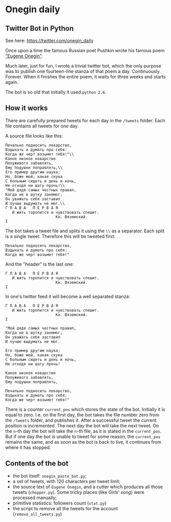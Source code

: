 Onegin daily
============
Twitter Bot in Python
---------------------

See here: https://twitter.com/onegin_daily

Once upon a time the famous Russian poet Pushkin wrote his famous 
poem ["Eugene Onegin"](https://en.wikipedia.org/wiki/Eugene_Onegin).

Much later, just for fun, I wrote a trivial twitter bot,
which the only purpose was to publish one fourteen-line stanza
of that poem a day. Continuously. Forever. When it finishes the
entire poem, it waits for three weeks and starts again.

The bot is so old that initially it used `python 2.6`.

How it works
------------
There are carefully prepared tweets for each day in the `/tweets` 
folder. Each file contains all tweets for one day.

A source file looks like this:

    Печально подносить лекарство,
    Вздыхать и думать про себя:
    Когда же черт возьмет тебя!"\\
    Какое низкое коварство
    Полуживого забавлять,
    Ему подушки поправлять,\\
    Его пример другим наука;
    Но, боже мой, какая скука
    С больным сидеть и день и ночь,
    Не отходя ни шагу прочь!\\
    "Мой дядя самых честных правил,
    Когда не в шутку занемог,
    Он уважать себя заставил
    И лучше выдумать не мог.\\
    Г Л А В А   П Е Р В А Я
       И жить торопится и чувствовать спешит.
                          Кн. Вяземский.
    I

The bot takes a tweet file and splits it using the `\\` as a separator.
Each split is a single tweet. Therefore this will be tweeted first:

    Печально подносить лекарство,
    Вздыхать и думать про себя:
    Когда же черт возьмет тебя!"

And the "header" is the last one:
    
    Г Л А В А   П Е Р В А Я
       И жить торопится и чувствовать спешит.
                          Кн. Вяземский.
    I
    
In one's twitter feed it will become a well separated stanza:

    Г Л А В А   П Е Р В А Я
       И жить торопится и чувствовать спешит.
                          Кн. Вяземский.
    I

    "Мой дядя самых честных правил,
    Когда не в шутку занемог,
    Он уважать себя заставил
    И лучше выдумать не мог.
    
    Его пример другим наука;
    Но, боже мой, какая скука
    С больным сидеть и день и ночь,
    Не отходя ни шагу прочь!
    
    Какое низкое коварство
    Полуживого забавлять,
    Ему подушки поправлять,
    
    Печально подносить лекарство,
    Вздыхать и думать про себя:
    Когда же черт возьмет тебя!"
    

There is a counter `current_pos` which stores the state of the bot. 
Initially it is equal to zero. I.e. on the first day, the bot takes the 
file number zero from the `/tweets` folder, and publishes it. 
After a successful tweet the current position is incremented. 
The next day the bot will take the next tweet. On the `n`-th day the bot 
will take the `n`-th file, as it is stated in the `current_pos`. 
But if one day the bot is unable to tweet
for some reason, the `current_pos` remains the same, and as soon as the
bot is back to live, it continues from where it has stopped.

Contents of the bot
-------------------
* the bot itself: `onegin_paste_bot.py`;
* a set of tweets, with 120 characters per tweet limit;
* the source text of `Eugene Onegin`, and a cutter which produces
  all those tweets (`chopper.py`). Some tricky places (like *Girls'
  song*) were processed manually;
* primitive statistics: followers count (`stat.py`)
* the script to remove all the tweets for the account 
  (`remove_all_tweets.py`)
